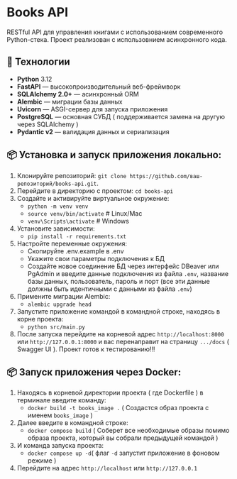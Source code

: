 # Books API

RESTful API для управления книгами с использованием современного Python-стека.
Проект реализован с использовнием асинхронного кода.

## 🚀 Технологии

- **Python** 3.12
- **FastAPI** — высокопроизводительный веб-фреймворк
- **SQLAlchemy 2.0+** — асинхронный ORM
- **Alembic** — миграции базы данных
- **Uvicorn** — ASGI-сервер для запуска приложения
- **PostgreSQL** — основная СУБД ( поддерживается замена на другую через SQLAlchemy )
- **Pydantic v2** — валидация данных и сериализация

## 📦 Установка и запуск приложения локально:
1. Клонируйте репозиторий:
   ```git clone https://github.com/ваш-репозиторий/books-api.git```.
2. Перейдите в директорию с проектом:
   ```cd books-api```
3. Создайте и активируйте виртуальное окружение:
   - ```python -m venv venv```
   - ```source venv/bin/activate```  # Linux/Mac
   - ```venv\Scripts\activate```     # Windows
4. Установите зависимости:
   - ```pip install -r requirements.txt```
5. Настройте переменные окружения:
   - Скопируйте .env.example в .env
   - Укажите свои параметры подключения к БД
   - Создайте новое соединение БД через интерфейс DBeaver или PgAdmin и введите данные подключения из файла ```.env```,
     название базы данных, пользователь, пароль и порт (все эти данные должны быть идентичными с данными из файла ```.env```)
6. Примените миграции Alembic:
   - ```alembic upgrade head```
7. Запустите приложение командой в командной строке, находясь в корне проекта:
   - ```python src/main.py```
8. После запуска перейдите на корневой адрес ```http://localhost:8000``` или ```http://127.0.0.1:8000``` и вас перенаправит на
   страницу ```.../docs``` ( Swagger UI ). Проект готов к тестированию!!!
  
## 📦 Запуск приложения через Docker:

1. Находясь в корневой директории проекта ( где Dockerfile ) в терминале введите команду:
   - ```docker build -t books_image .``` ( Создастся образ проекта с именем ```books_image``` )
2. Далее введите в командной строке:
   - ```docker compose build``` ( Соберет все необходимые образы помимо образа проекта, который вы собрали предыдущей командой )
3. И команда запуска проекта:
   - ```docker compose up -d```( флаг  ```-d``` запустит приложение в фоновом режиме )
4. Перейдите на адрес ```http://localhost``` или ```http://127.0.0.1``` 













